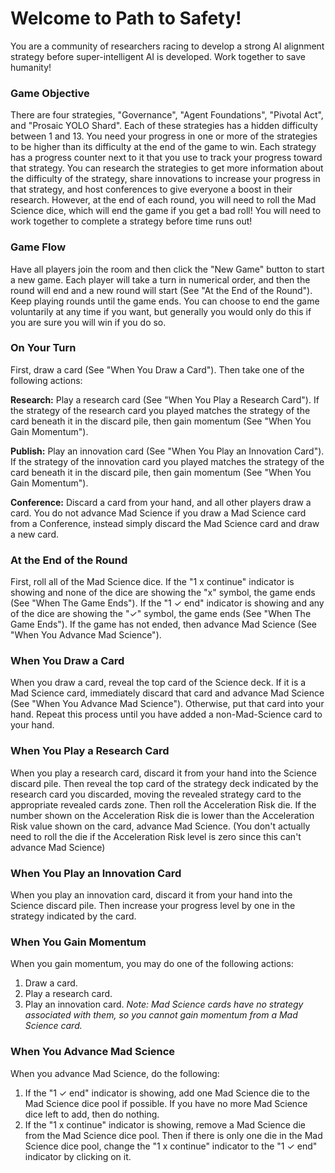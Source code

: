 # Welcome to Path to Safety!

You are a community of researchers racing to develop a strong AI alignment strategy before super-intelligent AI is developed. Work together
to save humanity!

### Game Objective

There are four strategies, "Governance", "Agent Foundations", "Pivotal Act", and "Prosaic YOLO Shard". Each of these strategies has a hidden
difficulty between 1 and 13. You need your progress in one or more of the strategies to be higher than its difficulty at the end of the game
to win. Each strategy has a progress counter next to it that you use to track your progress toward that strategy. You can research the
strategies to get more information about the difficulty of the strategy, share innovations to increase your progress in that strategy, and
host conferences to give everyone a boost in their research. However, at the end of each round, you will need to roll the Mad Science dice,
which will end the game if you get a bad roll! You will need to work together to complete a strategy before time runs out!

### Game Flow

Have all players join the room and then click the "New Game" button to start a new game. Each player will take a turn in numerical order,
and then the round will end and a new round will start (See "At the End of the Round"). Keep playing rounds until the game ends. You can
choose to end the game voluntarily at any time if you want, but generally you would only do this if you are sure you will win if you do so.

### On Your Turn

First, draw a card (See "When You Draw a Card"). Then take one of the following actions:

**Research:** Play a research card (See "When You Play a Research Card"). If the strategy of the research card you played matches the
strategy of the card beneath it in the discard pile, then gain momentum (See "When You Gain Momentum").

**Publish:** Play an innovation card (See "When You Play an Innovation Card"). If the strategy of the innovation card you played matches the
strategy of the card beneath it in the discard pile, then gain momentum (See "When You Gain Momentum").

**Conference:** Discard a card from your hand, and all other players draw a card. You do not advance Mad Science if you draw a Mad Science
card from a Conference, instead simply discard the Mad Science card and draw a new card.

### At the End of the Round

First, roll all of the Mad Science dice. If the "1 x continue" indicator is showing and none of the dice are showing the "x" symbol, the
game ends (See "When The Game Ends"). If the "1 ✓ end" indicator is showing and any of the dice are showing the "✓" symbol, the game ends
(See "When The Game Ends"). If the game has not ended, then advance Mad Science (See "When You Advance Mad Science").

### When You Draw a Card

When you draw a card, reveal the top card of the Science deck. If it is a Mad Science card, immediately discard that card and advance Mad
Science (See "When You Advance Mad Science"). Otherwise, put that card into your hand. Repeat this process until you have added a
non-Mad-Science card to your hand.

### When You Play a Research Card

When you play a research card, discard it from your hand into the Science discard pile. Then reveal the top card of the strategy deck
indicated by the research card you discarded, moving the revealed strategy card to the appropriate revealed cards zone. Then roll the
Acceleration Risk die. If the number shown on the Acceleration Risk die is lower than the Acceleration Risk value shown on the card, advance
Mad Science. (You don't actually need to roll the die if the Acceleration Risk level is zero since this can't advance Mad Science)

### When You Play an Innovation Card

When you play an innovation card, discard it from your hand into the Science discard pile. Then increase your progress level by one in the
strategy indicated by the card.

### When You Gain Momentum

When you gain momentum, you may do one of the following actions:

1. Draw a card.
2. Play a research card.
3. Play an innovation card. _Note: Mad Science cards have no strategy associated with them, so you cannot gain momentum from a Mad Science
   card._

### When You Advance Mad Science

When you advance Mad Science, do the following:

1. If the "1 ✓ end" indicator is showing, add one Mad Science die to the Mad Science dice pool if possible. If you have no more Mad Science
   dice left to add, then do nothing.
2. If the "1 x continue" indicator is showing, remove a Mad Science die from the Mad Science dice pool. Then if there is only one die in the
   Mad Science dice pool, change the "1 x continue" indicator to the "1 ✓ end" indicator by clicking on it.
